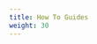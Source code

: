 ```yaml
---
title: How To Guides
weight: 30
---
```


<!-- Geekdoc automatically generates child page navigation -->
